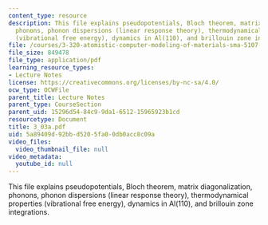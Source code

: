 ```yaml
---
content_type: resource
description: This file explains pseudopotentials, Bloch theorem, matrix diagonalization,
  phonons, phonon dispersions (linear response theory), thermodynamical properties
  (vibrational free energy), dynamics in Al(110), and brillouin zone integrations.
file: /courses/3-320-atomistic-computer-modeling-of-materials-sma-5107-spring-2005/5a89409d92bbd5205fa00db0acc8c09a_3_03a.pdf
file_size: 849478
file_type: application/pdf
learning_resource_types:
- Lecture Notes
license: https://creativecommons.org/licenses/by-nc-sa/4.0/
ocw_type: OCWFile
parent_title: Lecture Notes
parent_type: CourseSection
parent_uid: 15296d54-84c9-9da1-6512-15965923b1cd
resourcetype: Document
title: 3_03a.pdf
uid: 5a89409d-92bb-d520-5fa0-0db0acc8c09a
video_files:
  video_thumbnail_file: null
video_metadata:
  youtube_id: null
---
```

This file explains pseudopotentials, Bloch theorem, matrix diagonalization, phonons, phonon dispersions (linear response theory), thermodynamical properties (vibrational free energy), dynamics in Al(110), and brillouin zone integrations.